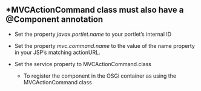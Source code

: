 ## *MVCActionCommand class must also have a @Component annotation 

- Set the property *javax.portlet.name* to your portlet’s internal ID

- Set the property *mvc.command.name* to the value of the name property in your JSP’s matching actionURL.

- Set the service property to MVCActionCommand.class

  - To register the component in the OSGi container as using the MVCActionCommand class
